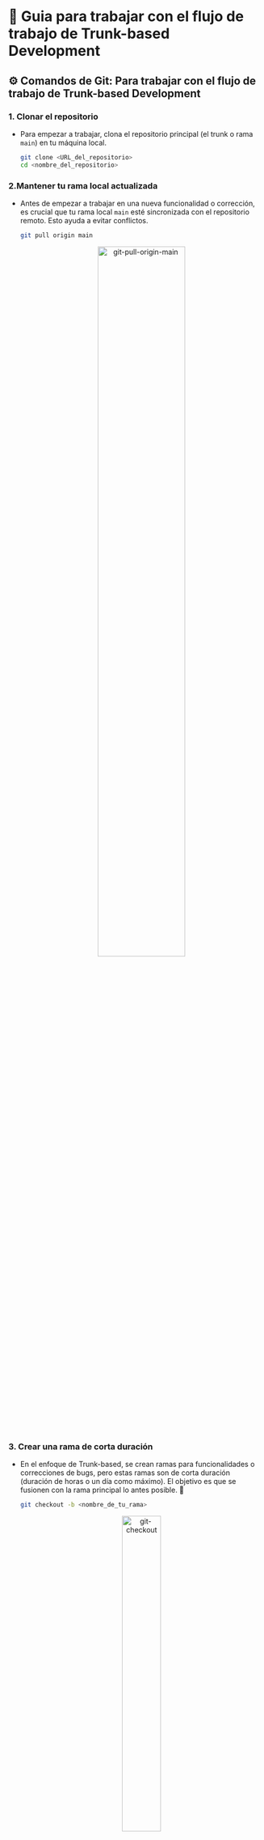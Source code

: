 # 🧪 Guia para trabajar con el flujo de trabajo de Trunk-based Development

## ⚙️ Comandos de Git: Para trabajar con el flujo de trabajo de Trunk-based Development
### 1. Clonar el repositorio
- Para empezar a trabajar, clona el repositorio principal (el trunk o rama `main`) en tu máquina local.
    ```bash
    git clone <URL_del_repositorio>
    cd <nombre_del_repositorio>
    ```
### 2.Mantener tu rama local actualizada
- Antes de empezar a trabajar en una nueva funcionalidad o corrección, es crucial que tu rama local `main` esté sincronizada con el repositorio remoto. Esto ayuda a evitar conflictos.
    ```bash
    git pull origin main
    ```
    <p align="center">
        <img src="../../imagenes/git-pull-origin-main.png" alt="git-pull-origin-main" width="60%">
    </p>

### 3. Crear una rama de corta duración
- En el enfoque de Trunk-based, se crean ramas para funcionalidades o correcciones de bugs, pero estas ramas son de corta duración (duración de horas o un día como máximo). El objetivo es que se fusionen con la rama principal lo antes posible. 🚀
    ```bash
    git checkout -b <nombre_de_tu_rama>
    ```

    <p align="center">
        <img src="../../imagenes/git-checkout.png" alt="git-checkout" width="40%">
    </p>

- El comando `git checkout -b` se usa para crear y cambiar a una nueva rama de Git en un solo paso. Es una abreviación de dos comandos:
    1. `git branch <nombre-de-la-rama>`: crea una nueva rama.
    2. `git checkout <nombre-de-la-rama>`: cambia a esa nueva rama.

### 4. Trabajar, hacer "commits" y subir cambios
- Trabaja en tu funcionalidad, haz commits de forma frecuente y sube tus cambios a la rama remota.
    ```bash
    # Después de hacer tus cambios...
    git add .
    git commit -m "Descripción clara de tu cambio"
    git push origin <nombre_de_tu_rama>
    ```
- Para subir una nueva rama local a GitHub y que se cree en el repositorio remoto, debes usar el comando `git push`. La primera vez que lo haces, es una buena práctica usar la opción `--set-upstream` (o su versión corta `-u`), para que Git asocie tu rama local con la nueva rama remota. El comando completo es:
    ```bash
    git push --set-upstream origin <nombre-de-la-rama>
    ````

    > Después de ejecutar este comando, Git recordará que tu rama local está vinculada a la rama remota que acabas de crear. A partir de ese momento, podrás usar el simple `git push` para subir tus cambios a esa rama específica.

### 5. Fusionar la rama con el tronco principal
- Una vez que tu trabajo esté completo y revisado (usualmente a través de una **"pull request"** o **"merge request"**), se fusiona con la rama `main`.
    ```bash
    # Primero, asegúrate de estar en la rama 'main'
    git checkout main
    ```

    ```bash
    # Luego, fusiona tu rama de funcionalidad
    # Abre una editor para adicionar el mensaje del commit
    git merge --no-ff <nombre_de_tu_rama>
    ```

    Par indicarle a Git que no incluya una lista de los commits que se están fusionando en el mensaje de commit predeterminado y evitar que se abre el editor existen estas dos opciones:
    
    ```bash
    # 1.- Merge de forma automática:
        git merge --no-ff --no-edit <nombre_de_tu_rama>

    # 2.- Configuración global (para todos tus proyectos):
        git config --global merge.log false

    # En ambos casos Git no abre el editor de texto y 
    # usa el mensaje de merge predeterminado que Git genera para un merge commit:
        Merge branch '<nombre_de_la_rama_origen>' into <nombre_de_la_rama_destino>
    ```

    ```bash
    # O, si prefieres una fusión "squash" para un solo commit
    git merge --squash <nombre_de_tu_rama>
    git commit -m "Descripción de la funcionalidad completa"
    ```

    ```bash
    # Sube el cambio fusionado al repositorio remoto
    git push origin main
    ```

    > La fusión --no-ff (no fast-forward) es a menudo preferida porque crea un commit de fusión explícito, lo que ayuda a mantener un historial claro de los cambios.<br>
    > El comando `git merge --no-ff` sí crea automáticamente un commit de fusión, por lo que no es necesario ejecutar `git commit` después.

### 6. Eliminar la rama de corta duración
- Una vez que la funcionalidad ha sido fusionada y el código está en el tronco principal, la rama de corta duración ya no es necesaria y se puede eliminar.
    ```bash
    # Eliminar la rama local
    git branch -d <nombre_de_tu_rama>

    # Eliminar la rama remota
    git push origin --delete <nombre_de_tu_rama>
    ```

---

## ⚙️ ¿Cómo funciona git merge --no-ff?
- Cuando Git realiza un **"fast-forward merge"** (fusión de avance rápido), simplemente mueve el puntero de la rama `main` a la última confirmación de la rama de la característica, sin crear un nuevo commit. Esto ocurre solo si la rama `main` no ha tenido nuevos commits desde que se creó la rama de la característica.
- Sin embargo, al usar el comando **git merge --no-ff**, estás forzando a Git a crear un commit de fusión  de forma explícita, incluso si pudiera realizar un "fast-forward". Este commit de fusión es importante porque:
    - **Preserva el historial:** Mantiene un registro de que una rama de característica se fusionó con la rama principal. Esto es útil para auditar el historial de cambios y entender de dónde provienen las funcionalidades.
    - **Permite deshacer:** Si necesitas revertir un cambio grande de una característica, puedes revertir un solo commit (el commit de fusión), en lugar de tener que deshacer varios commits de forma individual.

---

## ⚙️ Diferencia con git merge --squash
- La opción `--squash` tiene un comportamiento diferente.
    - `git merge --squash`: Combina todos los commits de la rama de la característica en un solo commit. Después de ejecutar este comando, Git deja los cambios listos en tu área de preparación, pero no los confirma. Por lo tanto, sí necesitas ejecutar un `git commit` manualmente después para finalizar la fusión.
    - En resumen:

    | Comando|Crea un commit de forma automática|
    |:-------|:--------------|
    |`git merge --no-ff`|Sí|
    |`git merge --squash`|No (requiere `git commit` posterior)|

> El comando `--no-ff` es el más utilizado en un flujo de trabajo de **Trunk-based Development** porque ayuda a mantener un historial claro y auditable de las fusiones.

---

## ⚙️ ¿Cómo se ejecuta el deshacer los cambios de un no-fast-forward?
- Para deshacer un **"merge no-fast-forward"** de forma segura, el comando más recomendado es `git revert`. 
- Este método es ideal para ramas que ya han sido compartidas con otros, ya que no reescribe el historial del repositorio.
- El comando para revertir un merge commit es:
    ```bash
    git revert -m <numero_del_padre> <hash_del_commit>
    ```
- ¿Cómo funciona el comando?
    - `git revert`: Este comando no borra el commit original. En su lugar, crea un nuevo commit que aplica los cambios inversos. Es como si agregaras un nuevo commit que desactiva todos los cambios que se hicieron en la fusión. Esto mantiene un historial limpio y seguro para todos los colaboradores.
    - `-m <numero_del_padre>`: La opción `-m` (mainline) es obligatoria cuando reviertes un commit de fusión. Un merge commit tiene dos o más "padres", es decir, de dónde provienen los cambios. El `--no-ff` tiene dos:
        1. El primer padre (`-m 1`) es la rama a la que se fusionó (por ejemplo, `main`).
        2. El segundo padre (`-m 2`) es la rama que se fusionó (por ejemplo, `feature-branch`).
    - Al usar `-m 1`, le estás diciendo a Git que quieres revertir los cambios de la rama `feature-branch`, dejando intacta la rama main hasta ese punto. Si no especificas el número del padre, Git no sabrá qué parte de la fusión quieres deshacer.
    - `<hash_del_commit>`: Es el identificador del commit de fusión que quieres revertir. Puedes encontrarlo con `git log`.
    - Ejemplo práctico: Supongamos que hiciste un `git merge --no-ff` en la rama `main`, y el commit de fusión tiene el hash `a1b2c3d4`.
        1. Busca el hash del merge commit con `git log`. Verás una línea que dice "Merge: `<padre1> <padre2>`".
        2. Para deshacer la fusión, ejecuta el siguiente comando:
            ```bash
            git revert -m 1 a1b2c3d4
            ```
    - Git creará un nuevo commit que revierte todos los cambios que vinieron de la rama de la característica, dejando el historial de la rama `main` sin alterar.

- Alternativa a `git revert` -> `git reset`
    - Si la fusión aún no se ha subido al repositorio remoto y no ha sido compartida, puedes usar `git reset`. 
    - Este comando sí reescribe el historial y es más directo. Sin embargo, su uso en ramas compartidas puede causar problemas a otros desarrolladores.
    - El comando sería:
        ```bash
        git reset --hard HEAD~1
        ```
    > Este comando mueve el puntero de la rama `main` un commit atrás, al estado justo antes de la fusión. El `merge commit` desaparecerá del historial.

---

## 🔗 Referencias
- [Git Merge vs Rebase vs Squash ¿Qué estrategia debemos elegir?](https://www.youtube.com/watch?v=HlmZLXMOpEM)

---